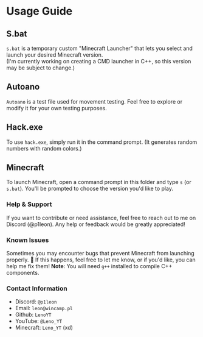 # Usage Guide

## S.bat
`s.bat` is a temporary custom "Minecraft Launcher" that lets you select and launch your desired Minecraft version.  
(I'm currently working on creating a CMD launcher in C++, so this version may be subject to change.)

## Autoano
`Autoano` is a test file used for movement testing. Feel free to explore or modify it for your own testing purposes.

## Hack.exe
To use `hack.exe`, simply run it in the command prompt. (It generates random numbers with random colors.)

## Minecraft
To launch Minecraft, open a command prompt in this folder and type `s` (or `s.bat`). You'll be prompted to choose the version you'd like to play.

### Help & Support
If you want to contribute or need assistance, feel free to reach out to me on Discord (@p1leon). Any help or feedback would be greatly appreciated!

### Known Issues
Sometimes you may encounter bugs that prevent Minecraft from launching properly. 🐛 If this happens, feel free to let me know, or if you'd like, you can help me fix them!
**Note**: You will need `g++` installed to compile C++ components.

### Contact Information
- Discord: `@p1leon`
- Email: `leon@wincamp.pl`
- Github: `LenoYT`
- YouTube: `@Leno_YT`
- Minecraft: `Leno_YT` (xd)
